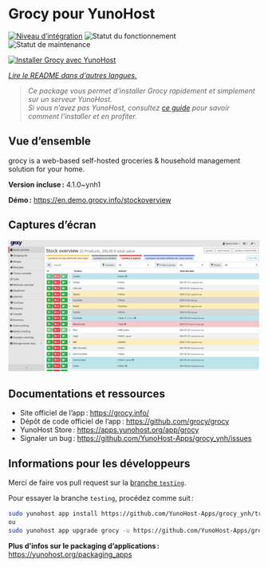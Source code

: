 <!--
Nota bene : ce README est automatiquement généré par <https://github.com/YunoHost/apps/tree/master/tools/readme_generator>
Il NE doit PAS être modifié à la main.
-->

# Grocy pour YunoHost

[![Niveau d’intégration](https://dash.yunohost.org/integration/grocy.svg)](https://dash.yunohost.org/appci/app/grocy) ![Statut du fonctionnement](https://ci-apps.yunohost.org/ci/badges/grocy.status.svg) ![Statut de maintenance](https://ci-apps.yunohost.org/ci/badges/grocy.maintain.svg)

[![Installer Grocy avec YunoHost](https://install-app.yunohost.org/install-with-yunohost.svg)](https://install-app.yunohost.org/?app=grocy)

*[Lire le README dans d'autres langues.](./ALL_README.md)*

> *Ce package vous permet d’installer Grocy rapidement et simplement sur un serveur YunoHost.*  
> *Si vous n’avez pas YunoHost, consultez [ce guide](https://yunohost.org/install) pour savoir comment l’installer et en profiter.*

## Vue d’ensemble

grocy is a web-based self-hosted groceries & household management solution for your home.

**Version incluse :** 4.1.0~ynh1

**Démo :** <https://en.demo.grocy.info/stockoverview>

## Captures d’écran

![Capture d’écran de Grocy](./doc/screenshots/stock-en.png)

## Documentations et ressources

- Site officiel de l’app : <https://grocy.info/>
- Dépôt de code officiel de l’app : <https://github.com/grocy/grocy>
- YunoHost Store : <https://apps.yunohost.org/app/grocy>
- Signaler un bug : <https://github.com/YunoHost-Apps/grocy_ynh/issues>

## Informations pour les développeurs

Merci de faire vos pull request sur la [branche `testing`](https://github.com/YunoHost-Apps/grocy_ynh/tree/testing).

Pour essayer la branche `testing`, procédez comme suit :

```bash
sudo yunohost app install https://github.com/YunoHost-Apps/grocy_ynh/tree/testing --debug
ou
sudo yunohost app upgrade grocy -u https://github.com/YunoHost-Apps/grocy_ynh/tree/testing --debug
```

**Plus d’infos sur le packaging d’applications :** <https://yunohost.org/packaging_apps>
